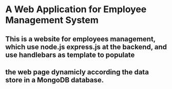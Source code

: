 # A Web Application for Employee Management System 

## This is a website for employees management, which use node.js  express.js at the backend, and use handlebars as template to populate
## the web page dynamicly according the data store in a MongoDB database.
